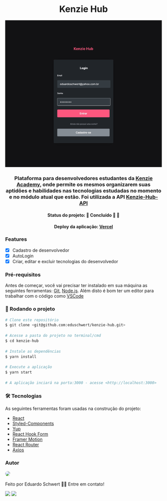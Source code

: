 <h1 align="center">Kenzie Hub</h1>

<p align="center"><img width="600" alt="ilustração" src="./src/assets/project-illustration.gif"/></p>

<h3 align="center">Plataforma para desenvolvedores estudantes da <a href="https://kenzie.com.br/">Kenzie Academy</a>, onde permite os mesmos organizarem suas aptidões e habilidades nas tecnologias estudadas no momento e no módulo atual que estão. Foi utilizada a API <a href="https://github.com/Kenzie-Academy-Brasil-Developers/kenziehub-api">Kenzie-Hub-API</a></h3>

<h4 align="center">Status do projeto: 🚧   Concluído 🚀 🚧</h4>

<h4 align="center">Deploy da aplicação: <a href="https://kenzie-hub-ten-ebon.vercel.app/">Vercel</a></h4>

<h3>Features</h3>

- [x] Cadastro de desenvolvedor
- [x] AutoLogin
- [x] Criar, editar e excluir tecnologias do desenvolvedor

<h3>Pré-requisitos</h3>

Antes de começar, você vai precisar ter instalado em sua máquina as seguintes ferramentas:
[Git](https://git-scm.com), [Node.js](https://nodejs.org/en/).
Além disto é bom ter um editor para trabalhar com o código como [VSCode](https://code.visualstudio.com/)

<h3>🚀 Rodando o projeto</h3>

```bash
# Clone este repositório
$ git clone <git@github.com:eduschwert/kenzie-hub.git>

# Acesse a pasta do projeto no terminal/cmd
$ cd kenzie-hub

# Instale as dependências
$ yarn install

# Execute a aplicação
$ yarn start

# A aplicação inciará na porta:3000 - acesse <http://localhost:3000>
```

<h3>🛠 Tecnologias</h3>

As seguintes ferramentas foram usadas na construção do projeto:

- [React](https://pt-br.reactjs.org/)
- [Styled-Components](https://styled-components.com/)
- [Yup](https://www.npmjs.com/package/yup/)
- [React Hook Form](https://react-hook-form.com/)
- [Framer Motion](https://www.framer.com/motion/)
- [React Router](https://reactrouter.com/en/main)
- [Axios](https://axios-http.com/ptbr/docs/intro)

<h3>Autor</h3>

<img style="border-radius: 50%" width="200" src="https://avatars.githubusercontent.com/u/106620111?s=400&u=d29e7cd5bdcadc0a09721f69115d267054018be7&v=4"/>

Feito por Eduardo Schwert 👋🏽 Entre em contato!

<a href="https://www.linkedin.com/in/eduardoschwert/"><img src="https://img.shields.io/badge/-Eduardo-%230A66C2?logo=linkedin"/></a>
<a href="mailto:eduardoschwert@yahoo.com.br"><img src="https://img.shields.io/badge/-eduardoschwert%40yahoo.com.br-%236001D2?logo=yahoo"/></a>
